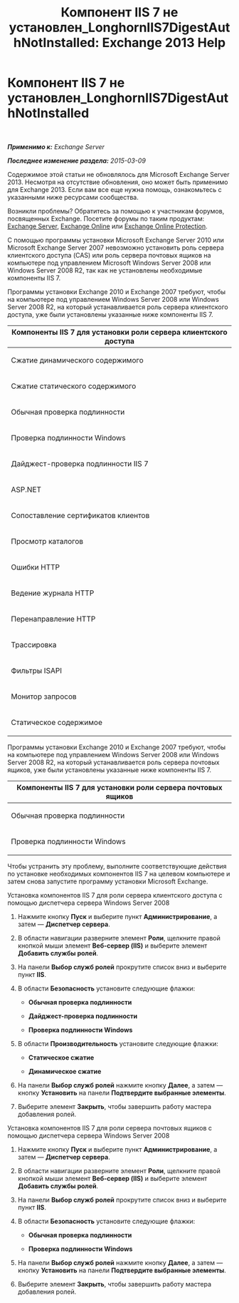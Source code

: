 ﻿---
title: 'Компонент IIS 7 не установлен_LonghornIIS7DigestAuthNotInstalled: Exchange 2013 Help'
TOCTitle: Компонент IIS 7 не установлен_LonghornIIS7DigestAuthNotInstalled
ms:assetid: 5c0523d3-f1ba-4197-9c9f-715673dc1436
ms:mtpsurl: https://technet.microsoft.com/ru-ru/library/ms.exch.setupreadiness.longhorniis7digestauthnotinstalled(v=EXCHG.150)
ms:contentKeyID: 50488288
ms.date: 05/22/2018
mtps_version: v=EXCHG.150
ms.translationtype: MT
---

# Компонент IIS 7 не установлен\_LonghornIIS7DigestAuthNotInstalled

 

_**Применимо к:** Exchange Server_

_**Последнее изменение раздела:** 2015-03-09_

Содержимое этой статьи не обновлялось для Microsoft Exchange Server 2013. Несмотря на отсутствие обновления, оно может быть применимо для Exchange 2013. Если вам все еще нужна помощь, ознакомьтесь с указанными ниже ресурсами сообщества.

Возникли проблемы? Обратитесь за помощью к участникам форумов, посвященных Exchange. Посетите форумы по таким продуктам: [Exchange Server](https://go.microsoft.com/fwlink/p/?linkid=60612), [Exchange Online](https://go.microsoft.com/fwlink/p/?linkid=267542) или [Exchange Online Protection](https://go.microsoft.com/fwlink/p/?linkid=285351).

С помощью программы установки Microsoft Exchange Server 2010 или Microsoft Exchange Server 2007 невозможно установить роль сервера клиентского доступа (CAS) или роль сервера почтовых ящиков на компьютере под управлением Microsoft Windows Server 2008 или Windows Server 2008 R2, так как не установлены необходимые компоненты IIS 7.

Программы установки Exchange 2010 и Exchange 2007 требуют, чтобы на компьютере под управлением Windows Server 2008 или Windows Server 2008 R2, на который устанавливается роль сервера клиентского доступа, уже были установлены указанные ниже компоненты IIS 7.


<table>
<colgroup>
<col style="width: 100%" />
</colgroup>
<thead>
<tr class="header">
<th><strong>Компоненты IIS 7 для установки роли сервера клиентского доступа</strong></th>
</tr>
</thead>
<tbody>
<tr class="odd">
<td><p>Сжатие динамического содержимого</p></td>
</tr>
<tr class="even">
<td><p>Сжатие статического содержимого</p></td>
</tr>
<tr class="odd">
<td><p>Обычная проверка подлинности</p></td>
</tr>
<tr class="even">
<td><p>Проверка подлинности Windows</p></td>
</tr>
<tr class="odd">
<td><p>Дайджест-проверка подлинности IIS 7</p></td>
</tr>
<tr class="even">
<td><p>ASP.NET</p></td>
</tr>
<tr class="odd">
<td><p>Сопоставление сертификатов клиентов</p></td>
</tr>
<tr class="even">
<td><p>Просмотр каталогов</p></td>
</tr>
<tr class="odd">
<td><p>Ошибки HTTP</p></td>
</tr>
<tr class="even">
<td><p>Ведение журнала HTTP</p></td>
</tr>
<tr class="odd">
<td><p>Перенаправление HTTP</p></td>
</tr>
<tr class="even">
<td><p>Трассировка</p></td>
</tr>
<tr class="odd">
<td><p>Фильтры ISAPI</p></td>
</tr>
<tr class="even">
<td><p>Монитор запросов</p></td>
</tr>
<tr class="odd">
<td><p>Статическое содержимое</p></td>
</tr>
</tbody>
</table>


Программы установки Exchange 2010 и Exchange 2007 требуют, чтобы на компьютере под управлением Windows Server 2008 или Windows Server 2008 R2, на который устанавливается роль сервера почтовых ящиков, уже были установлены указанные ниже компоненты IIS 7.


<table>
<colgroup>
<col style="width: 100%" />
</colgroup>
<thead>
<tr class="header">
<th><strong>Компоненты IIS 7 для установки роли сервера почтовых ящиков</strong></th>
</tr>
</thead>
<tbody>
<tr class="odd">
<td><p>Обычная проверка подлинности</p></td>
</tr>
<tr class="even">
<td><p>Проверка подлинности Windows</p></td>
</tr>
</tbody>
</table>


Чтобы устранить эту проблему, выполните соответствующие действия по установке необходимых компонентов IIS 7 на целевом компьютере и затем снова запустите программу установки Microsoft Exchange.

Установка компонентов IIS 7 для роли сервера клиентского доступа с помощью диспетчера сервера Windows Server 2008

1.  Нажмите кнопку **Пуск** и выберите пункт **Администрирование**, а затем — **Диспетчер сервера**.

2.  В области навигации разверните элемент **Роли**, щелкните правой кнопкой мыши элемент **Веб-сервер (IIS)** и выберите элемент **Добавить службы ролей**.

3.  На панели **Выбор служб ролей** прокрутите список вниз и выберите пункт **IIS**.

4.  В области **Безопасность** установите следующие флажки:
    
      - **Обычная проверка подлинности**
    
      - **Дайджест-проверка подлинности**
    
      - **Проверка подлинности Windows**

5.  В области **Производительность** установите следующие флажки:
    
      - **Статическое сжатие**
    
      - **Динамическое сжатие**

6.  На панели **Выбор служб ролей** нажмите кнопку **Далее**, а затем — кнопку **Установить** на панели **Подтвердите выбранные элементы**.

7.  Выберите элемент **Закрыть**, чтобы завершить работу мастера добавления ролей.

Установка компонентов IIS 7 для роли сервера почтовых ящиков с помощью диспетчера сервера Windows Server 2008

1.  Нажмите кнопку **Пуск** и выберите пункт **Администрирование**, а затем — **Диспетчер сервера**.

2.  В области навигации разверните элемент **Роли**, щелкните правой кнопкой мыши элемент **Веб-сервер (IIS)** и выберите элемент **Добавить службы ролей**.

3.  На панели **Выбор служб ролей** прокрутите список вниз и выберите пункт **IIS**.

4.  В области **Безопасность** установите следующие флажки:
    
      - **Обычная проверка подлинности**
    
      - **Проверка подлинности Windows**

5.  На панели **Выбор служб ролей** нажмите кнопку **Далее**, а затем — кнопку **Установить** на панели **Подтвердите выбранные элементы**.

6.  Выберите элемент **Закрыть**, чтобы завершить работу мастера добавления ролей.

